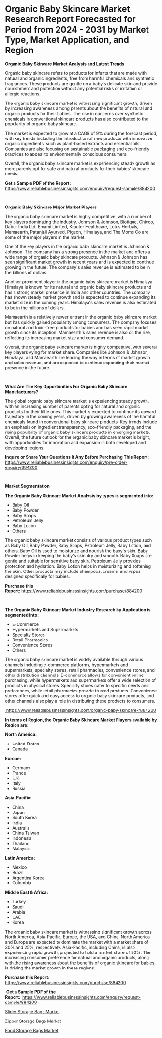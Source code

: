 <p><h1>Organic Baby Skincare Market Research Report Forecasted for Period from 2024 -  2031 by Market Type, Market Application, and Region</h1></p><p><strong>Organic Baby Skincare Market Analysis and Latest Trends</strong></p>
<p><p>Organic baby skincare refers to products for infants that are made with natural and organic ingredients, free from harmful chemicals and synthetic fragrances. These products are gentle on a baby's delicate skin and provide nourishment and protection without any potential risks of irritation or allergic reactions.</p><p>The organic baby skincare market is witnessing significant growth, driven by increasing awareness among parents about the benefits of natural and organic products for their babies. The rise in concerns over synthetic chemicals in conventional skincare products has also contributed to the popularity of organic baby skincare.</p><p>The market is expected to grow at a CAGR of 9% during the forecast period, with key trends including the introduction of new products with innovative organic ingredients, such as plant-based extracts and essential oils. Companies are also focusing on sustainable packaging and eco-friendly practices to appeal to environmentally conscious consumers.</p><p>Overall, the organic baby skincare market is experiencing steady growth as more parents opt for safe and natural products for their babies' skincare needs.</p></p>
<p><strong>Get a Sample PDF of the Report:&nbsp;</strong> <a href="https://www.reliablebusinessinsights.com/enquiry/request-sample/884200">https://www.reliablebusinessinsights.com/enquiry/request-sample/884200</a></p>
<p>&nbsp;</p>
<p><strong>Organic Baby Skincare Major Market Players</strong></p>
<p><p>The organic baby skincare market is highly competitive, with a number of key players dominating the industry. Johnson & Johnson, Biotique, Chicco, Dabur India Ltd, Emami Limited, Krauter Healthcare, Lotus Herbals, Mamaearth, Patanjali Ayurved, Pigeon, Himalaya, and The Moms Co are some of the major players in the market.</p><p>One of the key players in the organic baby skincare market is Johnson & Johnson. The company has a strong presence in the market and offers a wide range of organic baby skincare products. Johnson & Johnson has seen significant market growth in recent years and is expected to continue growing in the future. The company's sales revenue is estimated to be in the billions of dollars.</p><p>Another prominent player in the organic baby skincare market is Himalaya. Himalaya is known for its natural and organic baby skincare products and has a strong market presence in India and other countries. The company has shown steady market growth and is expected to continue expanding its market size in the coming years. Himalaya's sales revenue is also estimated to be in the millions of dollars.</p><p>Mamaearth is a relatively newer entrant in the organic baby skincare market but has quickly gained popularity among consumers. The company focuses on natural and toxin-free products for babies and has seen rapid market growth since its inception. Mamaearth's sales revenue is also on the rise, reflecting its increasing market size and consumer demand.</p><p>Overall, the organic baby skincare market is highly competitive, with several key players vying for market share. Companies like Johnson & Johnson, Himalaya, and Mamaearth are leading the way in terms of market growth and sales revenue, and are expected to continue expanding their market presence in the future.</p></p>
<p>&nbsp;</p>
<p><strong>What Are The Key Opportunities For Organic Baby Skincare Manufacturers?</strong></p>
<p><p>The global organic baby skincare market is experiencing steady growth, with an increasing number of parents opting for natural and organic products for their little ones. This market is expected to continue its upward trajectory in the coming years, driven by growing awareness of the harmful chemicals found in conventional baby skincare products. Key trends include an emphasis on ingredient transparency, eco-friendly packaging, and the rising popularity of organic baby skincare products in emerging markets. Overall, the future outlook for the organic baby skincare market is bright, with opportunities for innovation and expansion in both developed and developing regions.</p></p>
<p><strong>Inquire or Share Your Questions If Any Before Purchasing This Report:</strong> <a href="https://www.reliablebusinessinsights.com/enquiry/pre-order-enquiry/884200">https://www.reliablebusinessinsights.com/enquiry/pre-order-enquiry/884200</a></p>
<p>&nbsp;</p>
<p><strong>Market Segmentation</strong></p>
<p><strong>The Organic Baby Skincare Market Analysis by types is segmented into:</strong></p>
<p><ul><li>Baby Oil</li><li>Baby Powder</li><li>Baby Soaps</li><li>Petroleum Jelly</li><li>Baby Lotion</li><li>Others</li></ul></p>
<p><p>The organic baby skincare market consists of various product types such as Baby Oil, Baby Powder, Baby Soaps, Petroleum Jelly, Baby Lotion, and others. Baby Oil is used to moisturize and nourish the baby's skin. Baby Powder helps in keeping the baby's skin dry and smooth. Baby Soaps are gentle and suitable for sensitive baby skin. Petroleum Jelly provides protection and hydration. Baby Lotion helps in moisturizing and softening the skin. Other products may include shampoos, creams, and wipes designed specifically for babies.</p></p>
<p><strong>Purchase this Report:&nbsp;</strong><a href="https://www.reliablebusinessinsights.com/purchase/884200">https://www.reliablebusinessinsights.com/purchase/884200</a></p>
<p>&nbsp;</p>
<p><strong>The Organic Baby Skincare Market Industry Research by Application is segmented into:</strong></p>
<p><ul><li>E-Commerce</li><li>Hypermarkets and Supermarkets</li><li>Specialty Stores</li><li>Retail Pharmacies</li><li>Convenience Stores</li><li>Others</li></ul></p>
<p><p>The organic baby skincare market is widely available through various channels including e-commerce platforms, hypermarkets and supermarkets, specialty stores, retail pharmacies, convenience stores, and other distribution channels. E-commerce allows for convenient online purchasing, while hypermarkets and supermarkets offer a wide selection of products in physical stores. Specialty stores cater to specific needs and preferences, while retail pharmacies provide trusted products. Convenience stores offer quick and easy access to organic baby skincare products, and other channels also play a role in distributing these products to consumers.</p></p>
<p><a href="https://www.reliablebusinessinsights.com/organic-baby-skincare-r884200">&nbsp;https://www.reliablebusinessinsights.com/organic-baby-skincare-r884200</a></p>
<p><strong>In terms of Region, the Organic Baby Skincare Market Players available by Region are:</strong></p>
<p>
    <p> <strong> North America: </strong>
        <ul>
            <li>United States</li>
            <li>Canada</li>
        </ul>
        </p> 
    <p> <strong> Europe: </strong>
        <ul>
            <li>Germany</li>
            <li>France</li>
            <li>U.K.</li>
            <li>Italy</li>
            <li>Russia</li>
        </ul>
        </p> 
    <p> <strong> Asia-Pacific: </strong>
        <ul>
            <li>China</li>
            <li>Japan</li>
            <li>South Korea</li>
            <li>India</li>
            <li>Australia</li>
            <li>China Taiwan</li>
            <li>Indonesia</li>
            <li>Thailand</li>
            <li>Malaysia</li>
        </ul>
        </p> 
    <p> <strong> Latin America: </strong>
        <ul>
            <li>Mexico</li>
            <li>Brazil</li>
            <li>Argentina Korea</li>
            <li>Colombia</li>
        </ul>
        </p> 
    <p> <strong> Middle East & Africa: </strong>
        <ul>
            <li>Turkey</li>
            <li>Saudi</li>
            <li>Arabia</li>
            <li>UAE</li>
            <li>Korea</li>
        </ul>
    </p>
    </p>
<p><p>The organic baby skincare market is witnessing significant growth across North America, Asia-Pacific, Europe, the USA, and China. North America and Europe are expected to dominate the market with a market share of 30% and 25%, respectively. Asia-Pacific, including China, is also experiencing rapid growth, projected to hold a market share of 20%. The increasing consumer preference for natural and organic products, along with the rising awareness about the benefits of organic skincare for babies, is driving the market growth in these regions.</p></p>
<p><strong>Purchase this Report: </strong><a href="https://www.reliablebusinessinsights.com/purchase/884200">https://www.reliablebusinessinsights.com/purchase/884200</a></p>
<p>&nbsp;<strong>Get a Sample PDF of the Report:&nbsp;&nbsp;</strong><a href="https://www.reliablebusinessinsights.com/enquiry/request-sample/884200">https://www.reliablebusinessinsights.com/enquiry/request-sample/884200</a></p>
<p><strong></strong></p>
<p><p><a href="https://github.com/beatblasta/Market-Research-Report-List-3/blob/main/slider-storage-bags-market.md">Slider Storage Bags Market</a></p><p><a href="https://github.com/angelajermaine/Market-Research-Report-List-3/blob/main/zipper-storage-bags-market.md">Zipper Storage Bags Market</a></p><p><a href="https://github.com/provorikovar/Market-Research-Report-List-5/blob/main/food-storage-bags-market.md">Food Storage Bags Market</a></p></p>